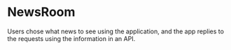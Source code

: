 # NewsRoom
Users chose what news to see using the application, and the app replies to the requests using the information in an API.

